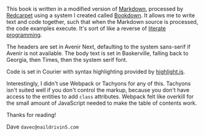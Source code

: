 This book is written in a modified version of [Markdown](https://daringfireball.net/projects/markdown/syntax), processed by [Redcarpet](https://github.com/vmg/redcarpet) using a system I created called [Bookdown](https://github.com/davetron5000/bookdown). It allows me to write text and code together, such that when the Markdown source is processed, the code examples execute.  It's sort of like a reverse of [literate programming](https://en.wikipedia.org/wiki/Literate_programming).

The headers are set in Avenir Next, defaulting to the system sans-serif if Avenir is not available.  The body text is set in
Baskerville, falling back to Georgia, then Times, then the system serif font.

Code is set in Courier with syntax highlighting provided by [highlight.js](https://highlightjs.org).

Interestingly, I didn't use Webpack or Tachyons for any of this.  Tachyons isn't suited well if you don't control the markup, because you don't have access to the entities to add `class` attributes.  Webpack felt like overkill for the small amount of JavaScript needed to make the table of contents work.

Thanks for reading!

<aside class="signoff">
Dave <code>davec@naildrivin5.com</code>
</aside>
